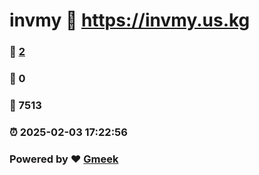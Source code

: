 # invmy :link: https://invmy.us.kg 
### :page_facing_up: [2](https://invmy.us.kg/tag.html) 
### :speech_balloon: 0 
### :hibiscus: 7513 
### :alarm_clock: 2025-02-03 17:22:56 
### Powered by :heart: [Gmeek](https://github.com/Meekdai/Gmeek)
